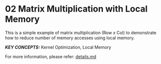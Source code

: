 02 Matrix Multiplication with Local Memory
======================

This is a simple example of matrix multiplication (Row x Col) to demonstrate how to reduce number of memory accesses using local memory.

***KEY CONCEPTS:*** Kernel Optimization, Local Memory


For more information, please refer: [details.md][]

[details.md]: details.md

